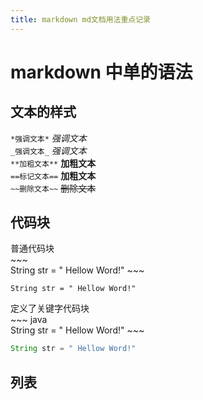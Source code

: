 ```yaml
---
title: markdown md文档用法重点记录
---
```

# markdown 中单的语法
## 文本的样式
`*强调文本*` *强调文本* <br>
`_强调文本_` _强调文本_ <br>
`**加粗文本**` __加粗文本__ <br>
`==标记文本==` __加粗文本__ <br>
`~~删除文本~~` ~~删除文本~~ <br>

## 代码块
普通代码块<br>
\~\~\~ <br>
String str = " Hellow Word!"
 \~\~\~ <br>

~~~
String str = " Hellow Word!"
~~~
定义了关键字代码块  <br>
\~\~\~  java   <br>
String str = " Hellow Word!"
\~\~\~ <br>
~~~ java  
String str = " Hellow Word!"
~~~
## 列表



